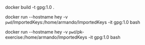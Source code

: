 docker build -t gpg:1.0 .

docker run --hostname hey -v `pwd`/ImportedKeys:/home/armando/ImportedKeys -it gpg:1.0 bash

docker run --hostname hey -v `pwd`/pk-exercise:/home/armando/ImportedKeys -it gpg:1.0 bash

